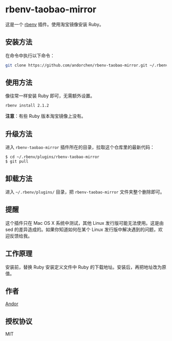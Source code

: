 # rbenv-taobao-mirror

这是一个 [rbenv](https://github.com/sstephenson/rbenv) 插件。使用淘宝镜像安装 Ruby。

## 安装方法

在命令中执行以下命令：

```sh
git clone https://github.com/andorchen/rbenv-taobao-mirror.git ~/.rbenv/plugins/rbenv-taobao-mirror
```

## 使用方法

像往常一样安装 Ruby 即可，无需额外设置。

```sh
rbenv install 2.1.2
```

**注意**：有些 Ruby 版本淘宝镜像上没有。

## 升级方法

进入 `rbenv-taobao-mirror` 插件所在的目录，拉取这个仓库里的最新代码：

```
$ cd ~/.rbenv/plugins/rbenv-taobao-mirror
$ git pull
```

## 卸载方法

进入 `~/.rbenv/plugins/` 目录，把 `rbenv-taobao-mirror` 文件夹整个删除即可。

## 提醒

这个插件只在 Mac OS X 系统中测试，其他 Linux 发行版可能无法使用。这是由 sed 的差异造成的。如果你知道如何在某个 Linux 发行版中解决遇到的问题，欢迎反馈给我。

## 工作原理

安装前，替换 Ruby 安装定义文件中 Ruby 的下载地址。安装后，再把地址改为原值。

## 作者

[Andor](http://about.ac)

## 授权协议

MIT
